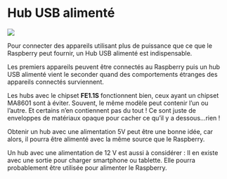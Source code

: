 # Hub USB alimenté

![](../en/hub.png)

Pour connecter des appareils utilisant plus de puissance que ce que le Raspberry peut fournir, un Hub USB alimenté est indispensable.

Les premiers appareils peuvent être connectés au Raspberry puis un hub USB alimenté vient le seconder quand des comportements étranges des appareils connectés surviennent.

Les hubs avec le chipset **FE1.1S** fonctionnent bien, ceux ayant un chipset MA8601 sont à éviter. Souvent, le même modèle peut contenir l’un ou l’autre. Et certains n’en contiennent pas du tout ! Ce sont juste de enveloppes de matériaux opaque pour cacher ce qu’il y a dessous…rien !

Obtenir un hub avec une alimentation 5V peut être une bonne idée, car alors, il pourra être alimenté avec la même source que le Raspberry.

Un hub avec une alimentation de 12 V est aussi à considérer : Il en existe avec une sortie pour charger smartphone ou tablette. Elle pourra probablement être utilisée pour alimenter le Raspberry. 
